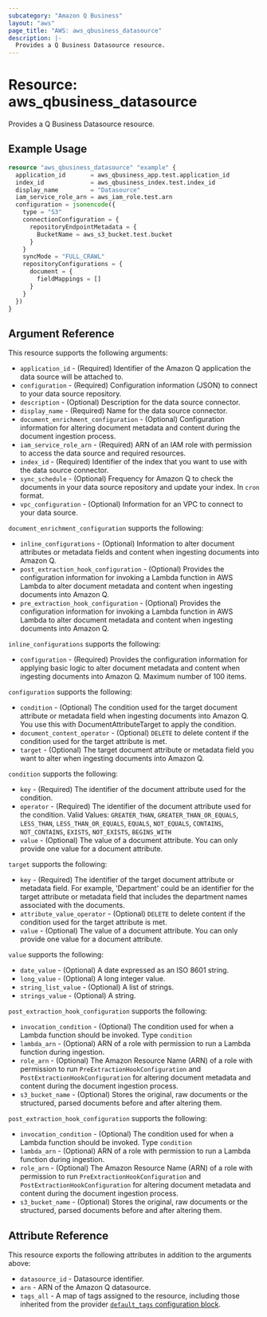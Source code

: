 ```yaml
---
subcategory: "Amazon Q Business"
layout: "aws"
page_title: "AWS: aws_qbusiness_datasource"
description: |-
  Provides a Q Business Datasource resource.
---
```


# Resource: aws_qbusiness_datasource

Provides a Q Business Datasource resource.

## Example Usage

```terraform
resource "aws_qbusiness_datasource" "example" {
  application_id       = aws_qbusiness_app.test.application_id
  index_id             = aws_qbusiness_index.test.index_id
  display_name         = "Datasource"
  iam_service_role_arn = aws_iam_role.test.arn
  configuration = jsonencode({
    type = "S3"
    connectionConfiguration = {
      repositoryEndpointMetadata = {
        BucketName = aws_s3_bucket.test.bucket
      }
    }
    syncMode = "FULL_CRAWL"
    repositoryConfigurations = {
      document = {
        fieldMappings = []
      }
    }
  })
}
```

## Argument Reference

This resource supports the following arguments:

* `application_id` - (Required) Identifier of the Amazon Q application the data source will be attached to.
* `configuration` - (Required) Configuration information (JSON) to connect to your data source repository.
* `description` - (Optional) Description for the data source connector.
* `display_name` - (Required) Name for the data source connector.
* `document_enrichment_configuration` - (Optional) Configuration information for altering document metadata and content during the document ingestion process.
* `iam_service_role_arn` - (Required) ARN of an IAM role with permission to access the data source and required resources.
* `index_id` - (Required) Identifier of the index that you want to use with the data source connector.
* `sync_schedule` - (Optional) Frequency for Amazon Q to check the documents in your data source repository and update your index. In `cron` format.
* `vpc_configuration` - (Optional) Information for an VPC to connect to your data source.

`document_enrichment_configuration` supports the following:

* `inline_configurations` - (Optional) Information to alter document attributes or metadata fields and content when ingesting documents into Amazon Q.
* `post_extraction_hook_configuration` - (Optional) Provides the configuration information for invoking a Lambda function in AWS Lambda to alter document metadata and content when ingesting documents into Amazon Q.
* `pre_extraction_hook_configuration` - (Optional) Provides the configuration information for invoking a Lambda function in AWS Lambda to alter document metadata and content when ingesting documents into Amazon Q.

`inline_configurations` supports the following:

* `configuration` - (Required) Provides the configuration information for applying basic logic to alter document metadata and content when ingesting documents into Amazon Q. Maximum number of 100 items.

`configuration` supports the following:

* `condition` - (Optional) The condition used for the target document attribute or metadata field when ingesting documents into Amazon Q. You use this with DocumentAttributeTarget to apply the condition.
* `document_content_operator` - (Optional) `DELETE` to delete content if the condition used for the target attribute is met.
* `target` - (Optional) The target document attribute or metadata field you want to alter when ingesting documents into Amazon Q.

`condition` supports the following:

* `key` - (Required) The identifier of the document attribute used for the condition.
* `operator` - (Required) The identifier of the document attribute used for the condition. Valid Values: `GREATER_THAN`, `GREATER_THAN_OR_EQUALS`, `LESS_THAN`, `LESS_THAN_OR_EQUALS`, `EQUALS`, `NOT_EQUALS`, `CONTAINS`, `NOT_CONTAINS`, `EXISTS`, `NOT_EXISTS`, `BEGINS_WITH`
* `value` - (Optional) The value of a document attribute. You can only provide one value for a document attribute.

`target` supports the following:

* `key` - (Required) The identifier of the target document attribute or metadata field. For example, 'Department' could be an identifier for the target attribute or metadata field that includes the department names associated with the documents.
* `attribute_value_operator` - (Optional) `DELETE` to delete content if the condition used for the target attribute is met.
* `value` - (Optional) The value of a document attribute. You can only provide one value for a document attribute.

`value` supports the following:

* `date_value` - (Optional) A date expressed as an ISO 8601 string.
* `long_value` - (Optional) A long integer value.
* `string_list_value` - (Optional) A list of strings.
* `strings_value` - (Optional) A string.

`post_extraction_hook_configuration` supports the following:

* `invocation_condition` - (Optional) The condition used for when a Lambda function should be invoked. Type `condition`
* `lambda_arn` - (Optional) ARN of a role with permission to run a Lambda function during ingestion.
* `role_arn` - (Optional) The Amazon Resource Name (ARN) of a role with permission to run `PreExtractionHookConfiguration` and `PostExtractionHookConfiguration` for altering document metadata and content during the document ingestion process.
* `s3_bucket_name` - (Optional) Stores the original, raw documents or the structured, parsed documents before and after altering them.

`post_extraction_hook_configuration` supports the following:

* `invocation_condition` - (Optional) The condition used for when a Lambda function should be invoked. Type `condition`
* `lambda_arn` - (Optional) ARN of a role with permission to run a Lambda function during ingestion.
* `role_arn` - (Optional) The Amazon Resource Name (ARN) of a role with permission to run `PreExtractionHookConfiguration` and `PostExtractionHookConfiguration` for altering document metadata and content during the document ingestion process.
* `s3_bucket_name` - (Optional) Stores the original, raw documents or the structured, parsed documents before and after altering them.

## Attribute Reference

This resource exports the following attributes in addition to the arguments above:

* `datasource_id` - Datasource identifier.
* `arn` - ARN of the Amazon Q datasource.
* `tags_all` - A map of tags assigned to the resource, including those inherited from the provider [`default_tags` configuration block](https://registry.terraform.io/providers/hashicorp/aws/latest/docs#default_tags-configuration-block).
